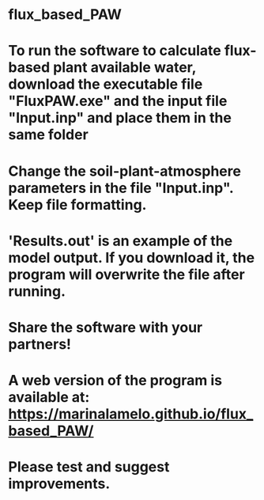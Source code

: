 # flux_based_PAW
# To run the software to calculate flux-based plant available water, download the executable file "FluxPAW.exe" and the input file "Input.inp" and place them in the same folder
# Change the soil-plant-atmosphere parameters in the file "Input.inp". Keep file formatting.
# 'Results.out' is an example of the model output. If you download it, the program will overwrite the file after running.
# Share the software with your partners!
# A web version of the program is available at: https://marinalamelo.github.io/flux_based_PAW/
# Please test and suggest improvements.

